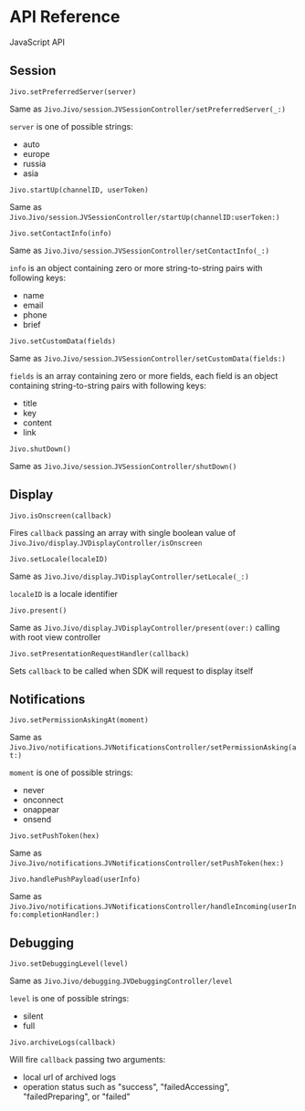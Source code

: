 # API Reference

JavaScript API

## Session

```
Jivo.setPreferredServer(server)
```
Same as ``Jivo``.``Jivo/session``.``JVSessionController/setPreferredServer(_:)``

`server` is one of possible strings:
- auto
- europe
- russia
- asia

```
Jivo.startUp(channelID, userToken)
```
Same as ``Jivo``.``Jivo/session``.``JVSessionController/startUp(channelID:userToken:)``

```
Jivo.setContactInfo(info)
```
Same as ``Jivo``.``Jivo/session``.``JVSessionController/setContactInfo(_:)``

`info` is an object containing zero or more string-to-string pairs with following keys:
- name
- email
- phone
- brief

```
Jivo.setCustomData(fields)
```
Same as ``Jivo``.``Jivo/session``.``JVSessionController/setCustomData(fields:)``

`fields` is an array containing zero or more fields, each field is an object containing string-to-string pairs with following keys:
- title
- key
- content
- link

```
Jivo.shutDown()
```
Same as ``Jivo``.``Jivo/session``.``JVSessionController/shutDown()``

## Display

```
Jivo.isOnscreen(callback)
```
Fires `callback` passing an array with single boolean value of ``Jivo``.``Jivo/display``.``JVDisplayController/isOnscreen``

```
Jivo.setLocale(localeID)
```
Same as ``Jivo``.``Jivo/display``.``JVDisplayController/setLocale(_:)``

`localeID` is a locale identifier

```
Jivo.present()
```
Same as ``Jivo``.``Jivo/display``.``JVDisplayController/present(over:)`` calling with root view controller

```
Jivo.setPresentationRequestHandler(callback)
```
Sets `callback` to be called when SDK will request to display itself

## Notifications

```
Jivo.setPermissionAskingAt(moment)
```
Same as ``Jivo``.``Jivo/notifications``.``JVNotificationsController/setPermissionAsking(at:)``

`moment` is one of possible strings:
- never
- onconnect
- onappear
- onsend

```
Jivo.setPushToken(hex)
```
Same as ``Jivo``.``Jivo/notifications``.``JVNotificationsController/setPushToken(hex:)``

```
Jivo.handlePushPayload(userInfo)
```
Same as ``Jivo``.``Jivo/notifications``.``JVNotificationsController/handleIncoming(userInfo:completionHandler:)``

## Debugging

```
Jivo.setDebuggingLevel(level)
```
Same as ``Jivo``.``Jivo/debugging``.``JVDebuggingController/level``

`level` is one of possible strings:
- silent
- full

```
Jivo.archiveLogs(callback)
```
Will fire `callback` passing two arguments:
- local url of archived logs
- operation status such as "success", "failedAccessing", "failedPreparing", or "failed"
